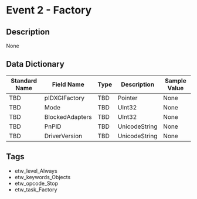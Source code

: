 # Event 2 - Factory

## Description
None

## Data Dictionary
|Standard Name|Field Name|Type|Description|Sample Value|
|---|---|---|---|---|
|TBD|pIDXGIFactory|TBD|Pointer|None|None|
|TBD|Mode|TBD|UInt32|None|None|
|TBD|BlockedAdapters|TBD|UInt32|None|None|
|TBD|PnPID|TBD|UnicodeString|None|None|
|TBD|DriverVersion|TBD|UnicodeString|None|None|

## Tags
* etw_level_Always
* etw_keywords_Objects
* etw_opcode_Stop
* etw_task_Factory